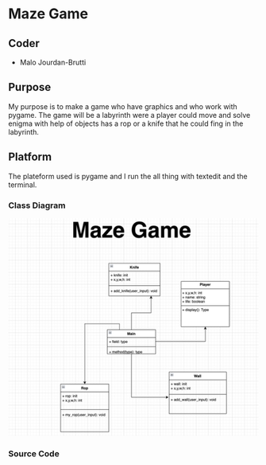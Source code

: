 # Maze Game
## Coder
- Malo Jourdan-Brutti
## Purpose
My purpose is to make a game who have graphics and who work with pygame. The game will be a labyrinth were a player could move and solve enigma with help of objects has a rop or a knife that he could fing in the labyrinth. 
## Platform
The plateform used is pygame and I run the all thing with textedit and the terminal.
### Class Diagram 
![ClassDiagram](https://github.com/410192/Computer-Programming-Individual-Project/blob/main/IMG/Img2.png?raw=true)
### Source Code
